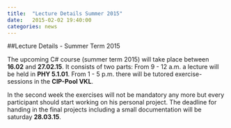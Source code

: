 ```yaml
---
title:  "Lecture Details Summer 2015"
date:   2015-02-02 19:40:00
categories: news
---
```


##Lecture Details - Summer Term 2015 

The upcoming C# course (summer term 2015) will take place between **16.02** and **27.02.15**. It consists of two parts:
From 9 - 12 a.m. a lecture will be held in **PHY 5.1.01**. 
From 1 - 5 p.m. there will be tutored exercise-sessions in the **CIP-Pool VKL**.

In the second week the exercises will not be mandatory any more but every participant should start working on his personal project. The deadline for handing in the final projects including a small documentation will be saturday **28.03.15**.


 